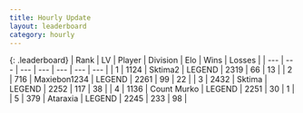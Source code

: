 ```yaml
---
title: Hourly Update
layout: leaderboard
category: hourly
---
```


{: .leaderboard}
| Rank | LV | Player | Division | Elo | Wins | Losses |
| --- | --- | --- | --- | --- | --- | --- |
| <span data-change="0">1</span> | 1124 | <span title="ID: 402846">Sktima2</span> | LEGEND | <span data-change="0">2319</span> | <span data-change="0">66</span> | <span data-change="0">13</span> |
| <span data-change="1">2</span> | 716 | <span title="ID: 410122">Maxiebon1234</span> | LEGEND | <span data-change="0">2261</span> | <span data-change="0">99</span> | <span data-change="0">22</span> |
| <span data-change="-1">3</span> | 2432 | <span title="ID: 353063">Sktima</span> | LEGEND | <span data-change="-11">2252</span> | <span data-change="0">117</span> | <span data-change="1">38</span> |
| <span data-change="0">4</span> | 1136 | <span title="ID: 498323">Count Murko</span> | LEGEND | <span data-change="0">2251</span> | <span data-change="0">30</span> | <span data-change="0">1</span> |
| <span data-change="0">5</span> | 379 | <span title="ID: 745153">Ataraxia</span> | LEGEND | <span data-change="0">2245</span> | <span data-change="0">233</span> | <span data-change="0">98</span> |